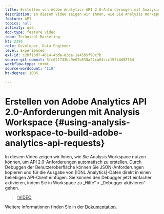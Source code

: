 ```yaml
---
title: Erstellen von Adobe Analytics API 2.0-Anforderungen mit Analysis Workspace
description: In diesem Video zeigen wir Ihnen, wie Sie Analysis Workspace nutzen können, um API 2.0-Anforderungen automatisch zu erstellen. Durch Debuggen der Benutzeroberfläche können Sie JSON-Anforderungen kopieren und für die Ausgabe von Analytics-Daten direkt in einen beliebigen API-Client einfügen.
feature: API
topics: null
activity: use
doc-type: feature video
team: Technical Marketing
kt: 2386
role: Developer, Data Engineer
level: Experienced
exl-id: c2bf15d7-4614-4bda-83de-1a45b5f98c7b
source-git-commit: 8fc641743bc9e07b838a22ca64ccc15344d52764
workflow-type: tm+mt
source-wordcount: '119'
ht-degree: 100%

---
```


# Erstellen von Adobe Analytics API 2.0-Anforderungen mit Analysis Workspace {#using-analysis-workspace-to-build-adobe-analytics-api-requests}

In diesem Video zeigen wir Ihnen, wie Sie Analysis Workspace nutzen können, um API 2.0-Anforderungen automatisch zu erstellen. Durch Debuggen der Benutzeroberfläche können Sie JSON-Anforderungen kopieren und für die Ausgabe von [!DNL Analytics]-Daten direkt in einen beliebigen API-Client einfügen. Sie können den Debugger jetzt einfacher aktivieren, indem Sie in Workspace zu „Hilfe“ > „Debugger aktivieren“ gehen.

>[!VIDEO](https://video.tv.adobe.com/v/25890/?quality=12&learn=on)

Weitere Informationen finden Sie in der [Dokumentation](https://www.adobe.io/apis/experiencecloud/analytics/docs.html#!AdobeDocs/analytics-2.0-apis/master/reporting-tricks.md).
